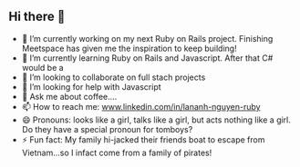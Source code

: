 ## Hi there 👋

<!--
**vierlan/vierlan** is a ✨ _special_ ✨ repository because its `README.md` (this file) appears on your GitHub profile.

Here are some ideas to get you started: -->

- 🔭 I’m currently working on my next Ruby on Rails project.  Finishing Meetspace has given me the inspiration to keep building!
- 🌱 I’m currently learning Ruby on Rails and Javascript.  After that C# would be a 
- 👯 I’m looking to collaborate on full stach projects
- 🤔 I’m looking for help with Javascript
- 💬 Ask me about coffee....
- 📫 How to reach me: www.linkedin.com/in/lananh-nguyen-ruby
- 😄 Pronouns: looks like a girl, talks like a girl, but acts nothing like a girl.  Do they have a special pronoun for tomboys?
- ⚡ Fun fact: My family hi-jacked their friends boat to escape from Vietnam...so I infact come from a family of pirates! 

